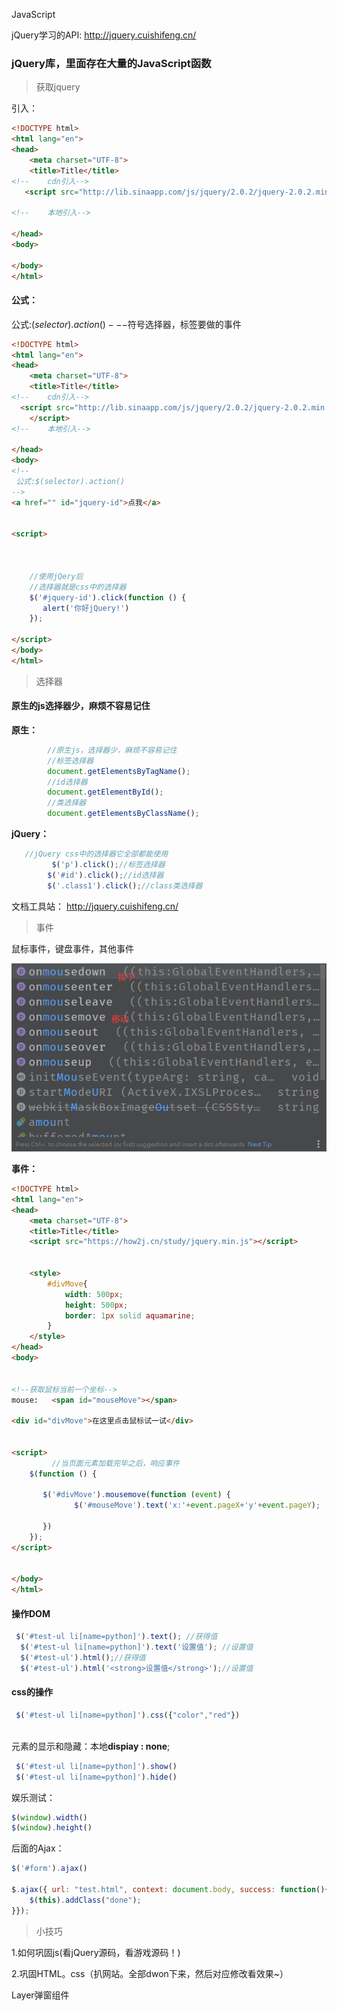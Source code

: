 JavaScript

jQuery学习的API:   http://jquery.cuishifeng.cn/

### jQuery库，里面存在大量的JavaScript函数

> 获取jquery

引入：

```HTML
<!DOCTYPE html>
<html lang="en">
<head>
    <meta charset="UTF-8">
    <title>Title</title>
<!--    cdn引入-->
   <script src="http://lib.sinaapp.com/js/jquery/2.0.2/jquery-2.0.2.min.js"></script>

<!--    本地引入-->
   
</head>
<body>

</body>
</html>
```

#### **公式：**

公式:$(selector).action() ---$符号选择器，标签要做的事件

```html
<!DOCTYPE html>
<html lang="en">
<head>
    <meta charset="UTF-8">
    <title>Title</title>
<!--    cdn引入-->
  <script src="http://lib.sinaapp.com/js/jquery/2.0.2/jquery-2.0.2.min.js">
    </script>
<!--    本地引入-->

</head>
<body>
<!--
 公式:$(selector).action()
-->
<a href="" id="jquery-id">点我</a>


<script>



    //使用jQery后
    //选择器就是css中的选择器
    $('#jquery-id').click(function () {
       alert('你好jQuery!')
    });

</script>
</body>
</html>
```

> 选择器

#### 原生的js选择器少，麻烦不容易记住

**原生：**

```JavaScript
        //原生js，选择器少，麻烦不容易记住
        //标签选择器
        document.getElementsByTagName();
        //id选择器
        document.getElementById();
        //类选择器
        document.getElementsByClassName();
```

**jQuery：**

```JavaScript
   //jQuery css中的选择器它全部都能使用
         $('p').click();//标签选择器
        $('#id').click();//id选择器
        $('.class1').click();//class类选择器
```

文档工具站：  http://jquery.cuishifeng.cn/

> 事件

鼠标事件，键盘事件，其他事件

![QQ图片20200328204020](jQuery学习.assets/QQ图片20200328204020-1585971560270.png)

**事件：**

```html
<!DOCTYPE html>
<html lang="en">
<head>
    <meta charset="UTF-8">
    <title>Title</title>
    <script src="https://how2j.cn/study/jquery.min.js"></script>


    <style>
        #divMove{
            width: 500px;
            height: 500px;
            border: 1px solid aquamarine;
        }
    </style>
</head>
<body>


<!--获取鼠标当前一个坐标-->
mouse:   <span id="mouseMove"></span>

<div id="divMove">在这里点击鼠标试一试</div>


<script>
         //当页面元素加载完毕之后，响应事件
    $(function () {

       $('#divMove').mousemove(function (event) {
              $('#mouseMove').text('x:'+event.pageX+'y'+event.pageY);

       })
    });
</script>


</body>
</html>
```

#### 操作DOM

```JavaScript
 $('#test-ul li[name=python]').text(); //获得值
  $('#test-ul li[name=python]').text('设置值'); //设置值
  $('#test-ul').html();//获得值
  $('#test-ul').html('<strong>设置值</strong>');//设置值
```

#### css的操作

```javascript
 $('#test-ul li[name=python]').css({"color","red"})
 
```

元素的显示和隐藏：本地**dispiay : none**;

```javascript
 $('#test-ul li[name=python]').show()
 $('#test-ul li[name=python]').hide()
```

娱乐测试：

```javascript
$(window).width()
$(window).height()

```

后面的Ajax：

```javascript
$('#form').ajax()

$.ajax({ url: "test.html", context: document.body, success: function(){
    $(this).addClass("done");
}});
```





> 小技巧

1.如何巩固js(看jQuery源码，看游戏源码！)

2.巩固HTML。css（扒网站。全部dwon下来，然后对应修改看效果~）



Layer弹窗组件